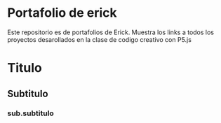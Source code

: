 # Portafolio de erick

Este repositorio es de portafolios de Erick. Muestra los links a todos los proyectos desarollados en la clase de codigo creativo con P5.js

# Titulo

## Subtitulo

### sub.subtitulo

